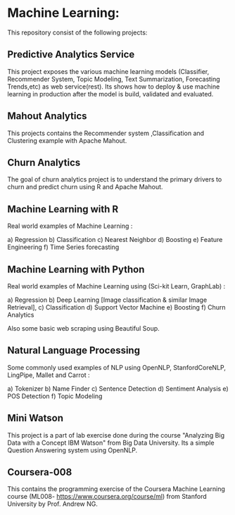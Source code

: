# Machine Learning:

This repository consist of the following projects:

## Predictive Analytics Service
This project exposes the various machine learning models (Classifier, Recommender System, Topic Modeling, Text Summarization, Forecasting Trends,etc) as web service(rest). Its shows how to deploy & use machine learning in production after the model is build, validated and evaluated.


## Mahout Analytics
This projects contains the Recommender system ,Classification and Clustering example with Apache Mahout.


## Churn Analytics
The goal of churn analytics project is to understand the primary drivers to churn and predict
churn using R and Apache Mahout.


## Machine Learning with R
Real world examples of Machine Learning :

a) Regression
b) Classification
c) Nearest Neighbor
d) Boosting
e) Feature Engineering 
f) Time Series forecasting


## Machine Learning with Python
Real world examples of Machine Learning using (Sci-kit Learn, GraphLab) :

a) Regression 
b) Deep Learning [Image classification & similar Image Retrieval], 
c) Classification 
d) Support Vector Machine
e) Boosting 
f) Churn Analytics

Also some basic web scraping using Beautiful Soup.


## Natural Language Processing
Some commonly used examples of NLP using OpenNLP, StanfordCoreNLP, LingPipe, Mallet and Carrot :

a) Tokenizer
b) Name Finder
c) Sentence Detection
d) Sentiment Analysis
e) POS Detection
f) Topic Modeling


## Mini Watson
This project is a part of lab exercise done during the course "Analyzing Big Data with a Concept IBM Watson" from Big Data University. Its a simple Question Answering system using OpenNLP.


## Coursera-008
This contains the programming exercise of the Coursera Machine Learning course (ML008- https://www.coursera.org/course/ml) from Stanford University by Prof. Andrew NG.
